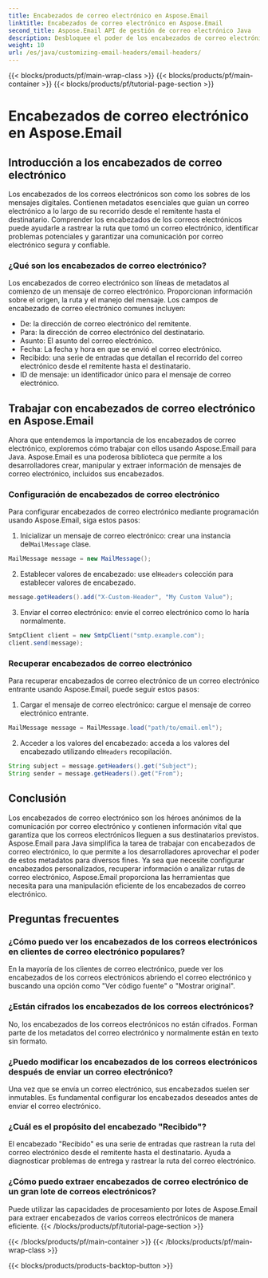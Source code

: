 ```yaml
---
title: Encabezados de correo electrónico en Aspose.Email
linktitle: Encabezados de correo electrónico en Aspose.Email
second_title: Aspose.Email API de gestión de correo electrónico Java
description: Desbloquee el poder de los encabezados de correo electrónico con Aspose.Email para Java. Aprenda a configurar y recuperar encabezados de correo electrónico sin esfuerzo.
weight: 10
url: /es/java/customizing-email-headers/email-headers/
---
```


{{< blocks/products/pf/main-wrap-class >}}
{{< blocks/products/pf/main-container >}}
{{< blocks/products/pf/tutorial-page-section >}}

# Encabezados de correo electrónico en Aspose.Email


## Introducción a los encabezados de correo electrónico

Los encabezados de los correos electrónicos son como los sobres de los mensajes digitales. Contienen metadatos esenciales que guían un correo electrónico a lo largo de su recorrido desde el remitente hasta el destinatario. Comprender los encabezados de los correos electrónicos puede ayudarle a rastrear la ruta que tomó un correo electrónico, identificar problemas potenciales y garantizar una comunicación por correo electrónico segura y confiable.

### ¿Qué son los encabezados de correo electrónico?

Los encabezados de correo electrónico son líneas de metadatos al comienzo de un mensaje de correo electrónico. Proporcionan información sobre el origen, la ruta y el manejo del mensaje. Los campos de encabezado de correo electrónico comunes incluyen:

- De: la dirección de correo electrónico del remitente.
- Para: la dirección de correo electrónico del destinatario.
- Asunto: El asunto del correo electrónico.
- Fecha: La fecha y hora en que se envió el correo electrónico.
- Recibido: una serie de entradas que detallan el recorrido del correo electrónico desde el remitente hasta el destinatario.
- ID de mensaje: un identificador único para el mensaje de correo electrónico.

## Trabajar con encabezados de correo electrónico en Aspose.Email

Ahora que entendemos la importancia de los encabezados de correo electrónico, exploremos cómo trabajar con ellos usando Aspose.Email para Java. Aspose.Email es una poderosa biblioteca que permite a los desarrolladores crear, manipular y extraer información de mensajes de correo electrónico, incluidos sus encabezados.

### Configuración de encabezados de correo electrónico

Para configurar encabezados de correo electrónico mediante programación usando Aspose.Email, siga estos pasos:

1.  Inicializar un mensaje de correo electrónico: crear una instancia del`MailMessage` clase.

```java
MailMessage message = new MailMessage();
```

2.  Establecer valores de encabezado: use el`Headers` colección para establecer valores de encabezado.

```java
message.getHeaders().add("X-Custom-Header", "My Custom Value");
```

3. Enviar el correo electrónico: envíe el correo electrónico como lo haría normalmente.

```java
SmtpClient client = new SmtpClient("smtp.example.com");
client.send(message);
```

### Recuperar encabezados de correo electrónico

Para recuperar encabezados de correo electrónico de un correo electrónico entrante usando Aspose.Email, puede seguir estos pasos:

1. Cargar el mensaje de correo electrónico: cargue el mensaje de correo electrónico entrante.

```java
MailMessage message = MailMessage.load("path/to/email.eml");
```

2. Acceder a los valores del encabezado: acceda a los valores del encabezado utilizando el`Headers` recopilación.

```java
String subject = message.getHeaders().get("Subject");
String sender = message.getHeaders().get("From");
```

## Conclusión

Los encabezados de correo electrónico son los héroes anónimos de la comunicación por correo electrónico y contienen información vital que garantiza que los correos electrónicos lleguen a sus destinatarios previstos. Aspose.Email para Java simplifica la tarea de trabajar con encabezados de correo electrónico, lo que permite a los desarrolladores aprovechar el poder de estos metadatos para diversos fines. Ya sea que necesite configurar encabezados personalizados, recuperar información o analizar rutas de correo electrónico, Aspose.Email proporciona las herramientas que necesita para una manipulación eficiente de los encabezados de correo electrónico.

## Preguntas frecuentes

### ¿Cómo puedo ver los encabezados de los correos electrónicos en clientes de correo electrónico populares?

En la mayoría de los clientes de correo electrónico, puede ver los encabezados de los correos electrónicos abriendo el correo electrónico y buscando una opción como "Ver código fuente" o "Mostrar original".

### ¿Están cifrados los encabezados de los correos electrónicos?

No, los encabezados de los correos electrónicos no están cifrados. Forman parte de los metadatos del correo electrónico y normalmente están en texto sin formato.

### ¿Puedo modificar los encabezados de los correos electrónicos después de enviar un correo electrónico?

Una vez que se envía un correo electrónico, sus encabezados suelen ser inmutables. Es fundamental configurar los encabezados deseados antes de enviar el correo electrónico.

### ¿Cuál es el propósito del encabezado "Recibido"?

El encabezado "Recibido" es una serie de entradas que rastrean la ruta del correo electrónico desde el remitente hasta el destinatario. Ayuda a diagnosticar problemas de entrega y rastrear la ruta del correo electrónico.

### ¿Cómo puedo extraer encabezados de correo electrónico de un gran lote de correos electrónicos?

Puede utilizar las capacidades de procesamiento por lotes de Aspose.Email para extraer encabezados de varios correos electrónicos de manera eficiente.
{{< /blocks/products/pf/tutorial-page-section >}}

{{< /blocks/products/pf/main-container >}}
{{< /blocks/products/pf/main-wrap-class >}}

{{< blocks/products/products-backtop-button >}}
